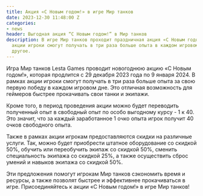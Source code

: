 ```yaml
---
title: Акция «С Новым годом!» в игре Мир танков
date: 2023-12-30 11:48:00 Z
categories:
- news
header: Выгодная акция “С Новым годом!” в Мир танков
description: В игре Мир танков проходит праздничная акция «С Новым годом!». В рамках
  акции игроки смогут получать в три раза больше опыта в каждом игровом дне и многое
  другое.
---
```


Игра Мир танков Lesta Games проводит новогоднюю акцию «С Новым годом!», которая продлится с 29 декабря 2023 года по 9 января 2024. В рамках акции игроки смогут получать в три раза больше опыта за свою первую победу в каждом игровом дне. Это отличная возможность для геймеров быстрее прокачивать свои танки и экипажи.

Кроме того, в период проведения акции можно будет переводить полученный опыт в свободный опыт по особо выгодному курсу - 1 к 40. Это значит, что за каждый заработанное 1 очко опыта игрок получит 40 очков свободного опыта.

Также в рамках акции игрокам предоставляются скидки на различные услуги. Так, можно будет приобрести штатное оборудование со скидкой 50%, обучить или переобучить экипаж со скидкой 50%, сменить специальность экипажа со скидкой 25%, а также осуществить сброс умений и навыков экипажа со скидкой 50%.

Эти предложения помогут игрокам Мир танков сэкономить время и ресурсы, а также позволят быстрее и эффективнее прокачиваться в игре. Присоединяйтесь к акции «С Новым годом!» в игре Мир танков!